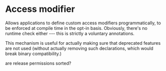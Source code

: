 # Access modifier

Allows applications to define custom access modifiers programmatically,
to be enforced at compile time in the opt-in basis. Obviously,
there's no runtime check either --- this is strictly a voluntary annotations.

This mechanism is useful for actually making sure that deprecated features are not used
(without actually removing such declarations, which would break binary compatibility.)

are release permissions sorted?
